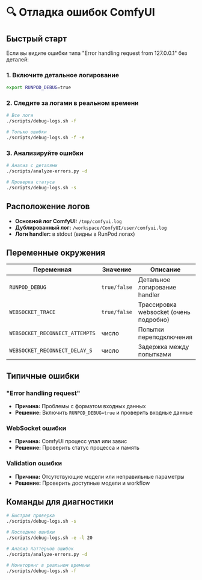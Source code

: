 # 🔍 Отладка ошибок ComfyUI

## Быстрый старт

Если вы видите ошибки типа "Error handling request from 127.0.0.1" без деталей:

### 1. Включите детальное логирование

```bash
export RUNPOD_DEBUG=true
```

### 2. Следите за логами в реальном времени

```bash
# Все логи
./scripts/debug-logs.sh -f

# Только ошибки
./scripts/debug-logs.sh -f -e
```

### 3. Анализируйте ошибки

```bash
# Анализ с деталями
./scripts/analyze-errors.py -d

# Проверка статуса
./scripts/debug-logs.sh -s
```

## Расположение логов

-   **Основной лог ComfyUI:** `/tmp/comfyui.log`
-   **Дублированный лог:** `/workspace/ComfyUI/user/comfyui.log`
-   **Логи handler:** в stdout (видны в RunPod логах)

## Переменные окружения

| Переменная                     | Значение     | Описание                               |
| ------------------------------ | ------------ | -------------------------------------- |
| `RUNPOD_DEBUG`                 | `true/false` | Детальное логирование handler          |
| `WEBSOCKET_TRACE`              | `true/false` | Трассировка websocket (очень подробно) |
| `WEBSOCKET_RECONNECT_ATTEMPTS` | число        | Попытки переподключения                |
| `WEBSOCKET_RECONNECT_DELAY_S`  | число        | Задержка между попытками               |

## Типичные ошибки

### "Error handling request"

-   **Причина:** Проблемы с форматом входных данных
-   **Решение:** Включить `RUNPOD_DEBUG=true` и проверить входные данные

### WebSocket ошибки

-   **Причина:** ComfyUI процесс упал или завис
-   **Решение:** Проверить статус процесса и память

### Validation ошибки

-   **Причина:** Отсутствующие модели или неправильные параметры
-   **Решение:** Проверить доступные модели и workflow

## Команды для диагностики

```bash
# Быстрая проверка
./scripts/debug-logs.sh -s

# Последние ошибки
./scripts/debug-logs.sh -e -l 20

# Анализ паттернов ошибок
./scripts/analyze-errors.py -d

# Мониторинг в реальном времени
./scripts/debug-logs.sh -f
```
